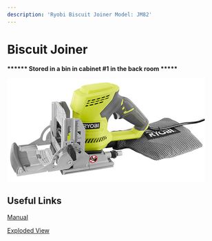 ```yaml
---
description: 'Ryobi Biscuit Joiner Model: JM82'
---
```


# Biscuit Joiner

**\*\*\*\*\*\* Stored in a bin in cabinet #1 in the back room \*\*\*\*\***

<div align="left">

<img src="../.gitbook/assets/image (99).png" alt="">

</div>

## Useful Links

[Manual](https://drive.google.com/file/d/1yA3MuL8K1v2VYqX1pSoISxn78DW3yG9p/view?usp=sharing)

[Exploded View](https://drive.google.com/file/d/1OP7kIRCEflM1msGCHfGcnNFdld1SIA37/view?usp=sharing)
